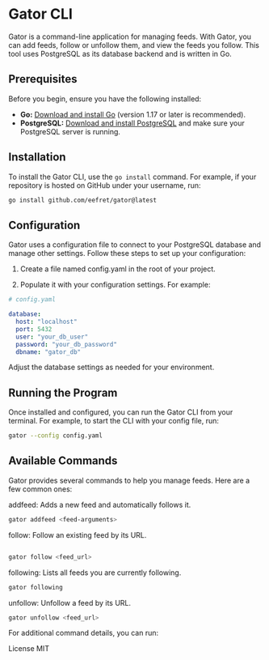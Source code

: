 # Gator CLI

Gator is a command-line application for managing feeds. With Gator, you can add feeds, follow or unfollow them, and view the feeds you follow. This tool uses PostgreSQL as its database backend and is written in Go.

## Prerequisites

Before you begin, ensure you have the following installed:

- **Go:** [Download and install Go](https://golang.org/dl/) (version 1.17 or later is recommended).
- **PostgreSQL:** [Download and install PostgreSQL](https://www.postgresql.org/download/) and make sure your PostgreSQL server is running.

## Installation

To install the Gator CLI, use the `go install` command. For example, if your repository is hosted on GitHub under your username, run:

```bash
go install github.com/eefret/gator@latest
```

## Configuration

Gator uses a configuration file to connect to your PostgreSQL database and manage other settings. Follow these steps to set up your configuration:

1. Create a file named config.yaml in the root of your project.

2. Populate it with your configuration settings. For example:
```yaml
# config.yaml

database:
  host: "localhost"
  port: 5432
  user: "your_db_user"
  password: "your_db_password"
  dbname: "gator_db"
```
Adjust the database settings as needed for your environment.

## Running the Program
Once installed and configured, you can run the Gator CLI from your terminal. For example, to start the CLI with your config file, run:

```bash
gator --config config.yaml
```

## Available Commands
Gator provides several commands to help you manage feeds. Here are a few common ones:

addfeed:
Adds a new feed and automatically follows it.
```bash
gator addfeed <feed-arguments>
```

follow:
Follow an existing feed by its URL.
```bash

gator follow <feed_url>
```

following:
Lists all feeds you are currently following.
```bash
gator following
```
unfollow:
Unfollow a feed by its URL.

```bash
gator unfollow <feed_url>
```
For additional command details, you can run:

License MIT